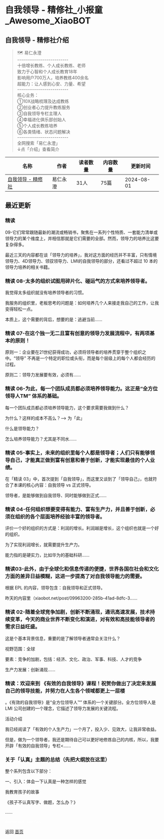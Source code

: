 # 自我领导 - 精修社_小报童_Awesome_XiaoBOT

## 自我领导 - 精修社介绍
> 🗺️ 易仁永澄    
\--------------------------    
十倍增长教练、个人成长教练、老师    
致力于心智和个人成长教育18年    
影响用户700万人，培养教练400余名    
超能力：让人感到心安、力量、希望    
\--------------------------    
核心业务：    
①10X战略梳理及达成教练    
②创业者心力提升教练服务    
③自我领导专栏主理人    
④幸福进化俱乐部创始人    
⑤个人成长教练培养    
⑥各类情绪、状态问题解决    
\--------------------------    
全网搜索「易仁永澄」    
↓点「介绍」查看简介  
  


|名称|作者|读者数量|内容数量|更新时间|
|---|---|---|---|---|
|[自我领导 - 精修社](https://xiaobot.net/p/runwithcc?refer=0b133df9-27dc-423b-8101-639049001c13)|易仁永澄|31人|75篇|2024-08-01|

## 最近更新
### 精读
09-它们常常跟随最新的潮流或畅销书，聚焦在一系列个性特质、一套能力清单或领导力的某个维度上，并相信那就是它们需要的全部。然而，领导力的培养比这要复杂得多。

最近三天的内容都在谈「领导力的培养」，我对这方面的经历并不丰富，只有情境领导力、4D领导力、领驭领导力、LMI的自我领导的部分，还看过不超过 10
本的领导力培养的相关书籍。

### 精读 08-太多的组织试图用碎片化、碰运气的方式来培养领导者。

我觉得太多组织就没有培养领导者的习惯。

我服务的组织里，老板思考的问题是：如何培养几个人来接走我自己的工作，让我变得轻松一点。

本质上，这个需要的背后，想要的是：逃避当前......

### 精读 07-在这个独一无二且富有创意的领导力发展流程中，有两项基本的原则！

原则一：企业要在21世纪获得成功，必须将领导者的培养贯穿于整个组织之中。“领导” 不再是一个特定的职位或头衔，而是每个层级上的每个人都会经历的过程。

原则二：领导力发展要有效，必须有......

### 精读 06-为此，每一个团队成员都必须培养领导能力。这正是“全方位领导人TM” 体系的基础。

每一个团队成员都必须培养领导能力，这个要求需要我做到什么？

为什么？这样的成本不高么？——> 为「此」

什么是领导能力？

怎么培养领导能力？尤其是不同水......

### 精读 05-事实上，未来的组织里每个人都是领导者；人们只有能够领导自己，才能真正做到富有创意和善于创新，才能实现最佳的个人业绩。

在「精读 03」中，首次提到「自我领导」，而这里又谈到了「领导自己」，也就符合了本课的核心内容：自我领导 vs 正式领导。

领导者，是能够做到自我领导、同时能够做到正式......

### 精读 04-任何组织想要变得有能力、富有生产力，并且善于创新，必须在组织的各个层面培养经验丰富的领导者。

评价一个好的组织的方式是：利润的增长。利润越是增长，这个组织也就是一个好的组织。

为了实现利润增长，就需要提升生产力。

能力指的是硬实力，比如华为的基础科研......

### 精读03-此外，由于全球化和信息传递的便捷，世界各国在社会和文化方面的差异日益模糊，这进一步提高了对自我领导能力的需要。

根据 EPL 的内容，领导包含：自我领导和正式领导。

昨天的内容里（xiaobot.net/post/09963200-285b-41ad-8dfc-3......

### 精读 02-随着全球竞争加剧，创新不断涌现，通讯高速发展，技术持续变革，今天的商业世界不断变化和演进，对有效和高技能领导者的需求日益旺盛。

这是个基本背景信息，重要的是了解领导者通常会关注什么？

视野范围：全球

要素：竞争的加剧，包括：经济、文化、政治、军事、科技、人才的竞争

生产力发展：创新涌现......

### 精读：欢迎来到 《有效的自我领导》课程！祝贺你做出了决定来发展自己的领导技能，并努力在人生各个领域都更上一层楼
。《有效的自我领导》是“全方位领导人™” 体系的一个关键部分。全方位领导人是 LMI 公司创建的一个理念，它描述了领导力发展的关键流程。

活动介绍

我已经阅读了「有效的个人生产力」一个月了，投入少、见效大，让我非常收益。

但是，做为一个领导者，我还是期待自己可以更好地修炼自己的内核，所以，我要开辟「有效的自我领导」专栏<......

### 关于「认真」主题的总结（先把大纲放在这里）

整个系列包含以下部分：

一、引入：体会一下认真是一种怎样的感觉

我教育孩子的故事

《孩子不认真写字、做题，怎么办？》

......


<a href="https://github.com/Reno9527/awesome-xiaobot" style="color: white; text-decoration: none;">awesome-xiaobot</a>

返回 [首页](../README.md)
